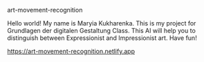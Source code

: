 art-movement-recognition

Hello world! My name is Maryia Kukharenka. This is my project for Grundlagen der digitalen Gestaltung Class. This AI will help you to distinguish between Expressionist and Impressionist art. Have fun!

https://art-movement-recognition.netlify.app
